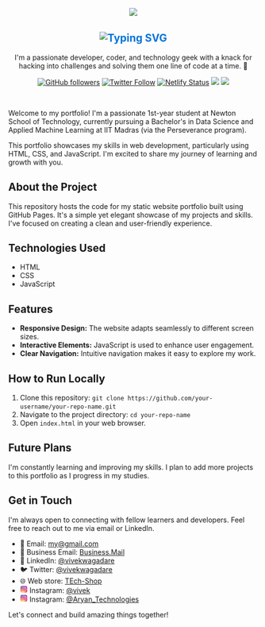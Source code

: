 <p align="center">
<img src="https://github.com/AryanVBW/kali-Linux-Android/releases/download/1/removebackground.png" height="80">
</p>
<div align="center">
<h2 style="text-align: center; color: #0074D9;">
  <img src="https://readme-typing-svg.demolab.com?font=Fira+Code&pause=1000&color=0074D9&random=false&width=435&lines=Hello%2C+I'm+Vivek+Wagdare+👋" alt="Typing SVG" />
</h2>


I'm a passionate developer, coder, and technology geek with a knack for hacking into challenges and solving them one line of code at a time. 🚀

[![GitHub followers](https://img.shields.io/github/followers/yourusername?label=Follow&style=social)](https://github.com/Aryanvbw)
[![Twitter Follow](https://img.shields.io/twitter/follow/yourtwitterhandle?label=Follow&style=social)](https://x.com/vivekwagadare?t=nuIH3LUbo8o2o1Rjxot-hA&s=09)
[![Netlify Status](https://api.netlify.com/api/v1/badges/518abbc0-2260-4e61-a47c-febf065288c2/deploy-status)](https://app.netlify.com/sites/vivekw-portfolio/deploys)
<a href="https://instagram.com/vivekbw"><img src="https://img.shields.io/badge/Instagram-Follow%20@Vivek-E1306C"/></a>
<a href="https://instagram.com/aryan_technolog1es"><img src="https://img.shields.io/badge/Instagram-Follow%20@Aryan_Technologies-E1306C"/></a>
</div>
<p align="center">
<br/>

Welcome to my portfolio! I'm a passionate 1st-year student at Newton School of Technology, currently pursuing a Bachelor's in Data Science and Applied Machine Learning at IIT Madras (via the Perseverance program).

This portfolio showcases my skills in web development, particularly using HTML, CSS, and JavaScript. I'm excited to share my journey of learning and growth with you.

## About the Project

This repository hosts the code for my static website portfolio built using GitHub Pages. It's a simple yet elegant showcase of my projects and skills. I've focused on creating a clean and user-friendly experience.

## Technologies Used

- HTML
- CSS
- JavaScript

## Features

- **Responsive Design:** The website adapts seamlessly to different screen sizes.
- **Interactive Elements:** JavaScript is used to enhance user engagement.
- **Clear Navigation:** Intuitive navigation makes it easy to explore my work.

## How to Run Locally

1. Clone this repository: `git clone https://github.com/your-username/your-repo-name.git`
2. Navigate to the project directory: `cd your-repo-name`
3. Open `index.html` in your web browser.

## Future Plans

I'm constantly learning and improving my skills. I plan to add more projects to this portfolio as I progress in my studies. 

## Get in Touch

I'm always open to connecting with fellow learners and developers. Feel free to reach out to me via email or LinkedIn.

- 📧 Email: [my@gmail.com](mailto:vivek.aryanvbw@gmail.com)
- 📧 Business Email: [Business.Mail](mailto:admin@AryanVBW.live)
- 💼 LinkedIn: [@vivekwagadare](https://www.linkedin.com/in/vivek-wagadare-b677a9216)
- 🐦 Twitter: [@vivekwagadare](https://x.com/vivekwagadare?t=nuIH3LUbo8o2o1Rjxot-hA&s=09)
- 🌐 Web store: [TEch-Shop](https://view.aryanvbw.live)
- <img src="https://github.com/AryanVBW/AryanVBW/blob/main/Instagram.png" height="15"> Instagram: [@vivek](https://instagram.com/vivekbw?igshid=NGVhN2U2NjQ0Yg==)
- <img src="https://github.com/AryanVBW/AryanVBW/blob/main/Instagram.png" height="15"> Instagram: [@Aryan_Technologies](https://instagram.com/aryan_technolog1es?igshid=MzMyNGUyNmU2YQ==)

Let's connect and build amazing things together!
